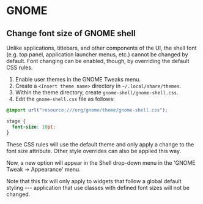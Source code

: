 # GNOME

## Change font size of GNOME shell

Unlike applications, titlebars, and other components of the UI, the shell font
(e.g. top panel, application launcher menus, etc.) cannot be changed by
default. Font changing can be enabled, though, by overriding the default CSS
rules.

1. Enable user themes in the GNOME Tweaks menu.
2. Create a `<Insert theme name>` directory in `~/.local/share/themes`.
3. Within the theme directory, create `gnome-shell/gnome-shell.css`.
4. Edit the `gnome-shell.css` file as follows:
```css
@import url("resource:///org/gnome/theme/gnome-shell.css");

stage {
  font-size: 10pt;
}
```

These CSS rules will use the default theme and only apply a change to the font
size attribute. Other style overrides can also be applied this way.

Now, a new option will appear in the Shell drop-down menu in the 'GNOME Tweak
-> Appearance' menu.

Note that this fix will only apply to widgets that follow a global default
styling --- application that use classes with defined font sizes will not be
changed.
